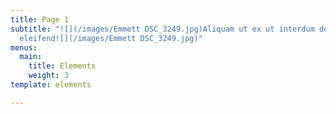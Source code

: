 ```yaml
---
title: Page 1
subtitle: "![](/images/Emmett DSC_3249.jpg)Aliquam ut ex ut interdum donec amet imperdiet
  eleifend![](/images/Emmett DSC_3249.jpg)"
menus:
  main:
    title: Elements
    weight: 3
template: elements

---
```

